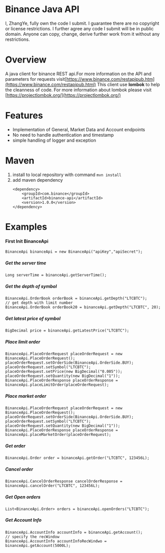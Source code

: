 # Binance Java API
I, ZhangYe, fully own the code I submit.  I guarantee there are no copyright or license restrictions.  I further agree any code I submit will be in public domain.  Anyone can copy, change, derive further work from it without any restrictions.

# Overview
A java client for binance REST api.For more information on the API and parameters for requests visit[https://www.binance.com/restapipub.htm](https://www.binance.com/restapipub.html)
This client use **lombok** to help the cleanness of code. For more information about lombok please visit [https://projectlombok.org/](https://projectlombok.org/)
# Features
* Implementation of General, Market Data and Account endpoints
* No need to handle authentication and timestamp
* simple handling of logger and exception
# Maven
1. install to local repository with command
    `mvn install`
2. add maven dependency
    ```
    <dependency>
        <groupId>com.binance</groupId>
        <artifactId>binance-api</artifactId>
        <version>1.0.0</version>
    </dependency>
    ```
# Examples
#### First Init BinanceApi
```
BinanceApi binanceApi = new BinanceApi("apiKey","apiSecret");
```

##### Get the server time
```
Long serverTime = binanceApi.getServerTime();
```
##### Get the depth of symbol
```
BinanceApi.OrderBook orderBook = binanceApi.getDepth("LTCBTC");
// get depth with limit number
BinanceApi.OrderBook orderBook20 = binanceApi.getDepth("LTCBTC", 20);
```

##### Get latest price of symbol
```
BigDecimal price = binanceApi.getLatestPrice("LTCBTC");
```
##### Place limit order
```
BinanceApi.PlaceOrderRequest placeOrderRequest = new BinanceApi.PlaceOrderRequest();
placeOrderRequest.setOrderSide(BinanceApi.OrderSide.BUY);
placeOrderRequest.setSymbol("LTCBTC");
placeOrderRequest.setPrice(new BigDecimal("0.005"));
placeOrderRequest.setQuantity(new BigDecimal("1"));
BinanceApi.PlaceOrderResponse placeOrderResponse = binanceApi.placeLimitOrder(placeOrderRequest);
```

##### Place market order
```
BinanceApi.PlaceOrderRequest placeOrderRequest = new BinanceApi.PlaceOrderRequest();
placeOrderRequest.setOrderSide(BinanceApi.OrderSide.BUY);
placeOrderRequest.setSymbol("LTCBTC");
placeOrderRequest.setQuantity(new BigDecimal("1"));
BinanceApi.PlaceOrderResponse placeOrderResponse = binanceApi.placeMarketOrder(placeOrderRequest);
```
##### Get order
```
BinanceApi.Order order = binanceApi.getOrder("LTCBTC", 123456L);
```

##### Cancel order
```
BinanceApi.CancelOrderResponse cancelOrderResponse = binanceApi.cancelOrder("LTCBTC", 123456L);
```

##### Get Open orders
```
List<BinanceApi.Order> orders = binanceApi.openOrders("LTCBTC");
```

##### Get Account Info
```
BinanceApi.AccountInfo accountInfo = binanceApi.getAccount();
// specify the recWindow
BinanceApi.AccountInfo accountInfoRecWindwo = binanceApi.getAccount(5000L);
```



